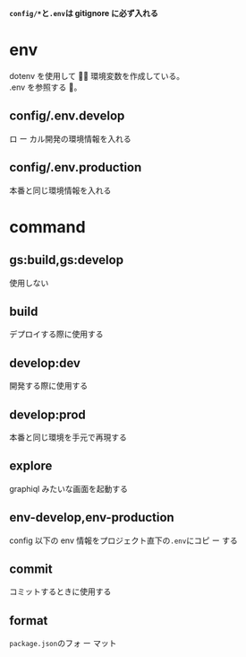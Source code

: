 **`config/*`と`.env`は gitignore に必ず入れる**

# env

dotenv を使用して  環境変数を作成している。  
.env を参照する 。

## config/.env.develop

ロ ー カル開発の環境情報を入れる

## config/.env.production

本番と同じ環境情報を入れる

# command

## gs:build,gs:develop

使用しない

## build

デプロイする際に使用する

## develop:dev

開発する際に使用する

## develop:prod

本番と同じ環境を手元で再現する

## explore

graphiql みたいな画面を起動する

## env-develop,env-production

config 以下の env 情報をプロジェクト直下の`.env`にコピ ー する

## commit

コミットするときに使用する

## format

`package.json`のフォ ー マット
